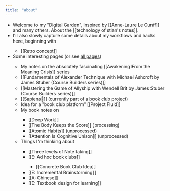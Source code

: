 ```yaml
---
title: "about"
---
```


- Welcome to my "Digital Garden", inspired by [[Anne-Laure Le Cunff]] and many others. About the [[technology of stian's notes]].<span id='HDpuoANkF'/>
- I'll also slowly capture some details about my workflows and hacks here, beginning with<span id='uCIcdUkoF'/>
    - [[Retro concept]]<span id='6Hv4FvaWT'/>
- Some interesting pages (or see [all pages](https://notes.reganmian.net/all-pages))<span id='sXbAIN2xN'/>
    - My notes on the absolutely fascinating [[Awakening From the Meaning Crisis]] series<span id='1JVQ2SxfK'/>
    - [[Fundamentals of Alexander Technique with Michael Ashcroft by James Stuber (Course Builders series)]]<span id='WN_qqP5Bx'/>
    - [[Mastering the Game of Allyship with Wendell Brit by James Stuber (Course Builders series)]]<span id='Xf1ZLPT3n'/>
    - [[Sapiens📒]] (currently part of a book club project)<span id='u_9WohYyB'/>
    - Idea for a "book club platform" [[Project Fluid]]<span id='BjYY5svhF'/>
    - My book notes on<span id='chzaFiosR'/>
        - [[Deep Work]]<span id='Ub3ZHQITH'/>
        - [[The Body Keeps the Score]] (processing)<span id='THmIV03pI'/>
        - [[Atomic Habits]] (unprocessed)<span id='JG2q9QOPu'/>
        - [[Attention Is Cognitive Unison]] (unprocessed)<span id='3d0Ct9xOk'/>
    - Things I'm thinking about<span id='YlHKknxY0'/>
        - [[Three levels of Note taking]]<span id='_UUw91aym'/>
        - [[E: Ad hoc book clubs]]<span id='Ysdfy-2wC'/>
            - [[Concrete Book Club Idea]]<span id='XdnHNuK70'/>
        - [[E: Incremental Brainstorming]]<span id='LWueWlZBU'/>
        - [[A: Chinese]]<span id='o67yEm3El'/>
        - [[E: Textbook design for learning]]<span id='MBvsunZvr'/>
